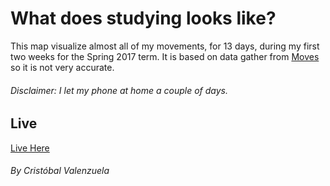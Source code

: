 # What does studying looks like?


This map visualize almost all of my movements, for 13 days, during my first two weeks for the Spring 2017 term.
It is based on data gather from [Moves](https://moves-app.com/) so it is not very accurate.

###### Disclaimer: I let my phone at home a couple of days.

## Live

[Live Here](https://cvalenzuela.github.io/Data-and-Digital-Mapping/assignment2/index.html)

###### By Cristóbal Valenzuela
